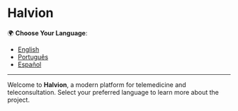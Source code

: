 # Halvion

🌍 **Choose Your Language**:
- [English](docs/en/README.md)
- [Português](docs/pt/README.md)
- [Español](docs/es/README.md)

---

Welcome to **Halvion**, a modern platform for telemedicine and teleconsultation. Select your preferred language to learn more about the project.
